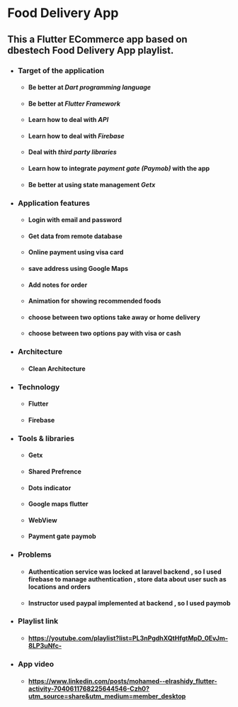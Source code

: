 # Food Delivery App 


## This a Flutter ECommerce app based on dbestech Food Delivery App playlist. 
 * ### Target of the application
      *  #### Be better at _Dart programming language_
      * #### Be better at _Flutter Framework_
      * #### Learn how to deal with _API_
      * #### Learn how to deal with _Firebase_
      * #### Deal with _third party libraries_
      * #### Learn how to integrate _payment gate (Paymob)_ with the app
      * #### Be better at using state management _Getx_ 
 * ### Application features
      * #### Login with email and password
      * #### Get data from remote database
      * #### Online payment using visa card
      * #### save address using Google Maps
      * #### Add notes for order
      * #### Animation for showing recommended foods
      * #### choose between two options take away or home delivery
      * #### choose between two options pay with visa or cash




* ### Architecture 
    * #### Clean Architecture

* ### Technology
     * #### Flutter
     * #### Firebase

* ### Tools & libraries
   * #### Getx  
   * #### Shared Prefrence 
   * #### Dots indicator 
   * #### Google maps flutter
   * #### WebView
   * #### Payment gate paymob


* ### Problems
   * #### Authentication service was locked at laravel backend , so I used firebase to manage authentication , store data about user such as locations and orders
   * #### Instructor used paypal implemented at backend , so I used paymob 
* ### Playlist link
   * #### https://youtube.com/playlist?list=PL3nPgdhXQtHfgtMpD_0EvJm-8LP3uNfc-
* ### App video
   * #### https://www.linkedin.com/posts/mohamed--elrashidy_flutter-activity-7040611768225644546-Czh0?utm_source=share&utm_medium=member_desktop
